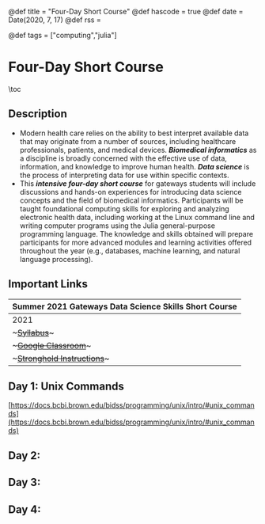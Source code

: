 @def title = "Four-Day Short Course"
@def hascode = true
@def date = Date(2020, 7, 17)
@def rss = 

@def tags = ["computing","julia"]

# Four-Day Short Course

\toc

## Description

* Modern health care relies on the ability to best interpret available data that may originate from a number of sources, including healthcare professionals, patients, and medical devices. **_Biomedical informatics_** as a discipline is broadly concerned with the effective use of data, information, and knowledge to improve human health. **_Data science_** is the process of interpreting data for use within specific contexts.
* This **_intensive four-day short course_** for gateways students will include discussions and hands-on experiences for introducing data science concepts and the field of biomedical informatics. Participants will be taught foundational computing skills for exploring and analyzing electronic health data, including working at the Linux command line and writing computer programs using the Julia general-purpose programming language. The knowledge and skills obtained will prepare participants for more advanced modules and learning activities offered throughout the year (e.g., databases, machine learning, and natural language processing).

## Important Links

| Summer 2021 Gateways Data Science Skills Short Course |
| :------------------------ |
|2021|
| ~~~<a href="https://docs.google.com/document/d/1NSdseZhN-ZBOdgfYiR8eSc_68cBvbj3XNrINN2ctIus/edit" target="_blank">Syllabus</a>~~~ |
|~~~<a href="" target="_blank">Google Classroom</a>~~~ |
| ~~~<a href="https://docs.google.com/document/d/1rN3SZSalqhyZSxoHXMRbZjua_R8a60894BsbwiEeFoQ/edit" target="_blank">Stronghold Instructions</a>~~~ |

## Day 1: Unix Commands

[https://docs.bcbi.brown.edu/bidss/programming/unix/intro/#unix_commands](https://docs.bcbi.brown.edu/bidss/programming/unix/intro/#unix_commands)

## Day 2: 

## Day 3: 

## Day 4: 
